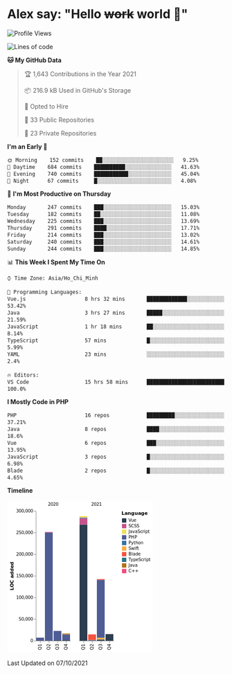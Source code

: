 # Alex say: "Hello ~~work~~ world 🐾"

<!--START_SECTION:waka-->
![Profile Views](http://img.shields.io/badge/Profile%20Views-48-blue)

![Lines of code](https://img.shields.io/badge/From%20Hello%20World%20I%27ve%20Written-759197%20lines%20of%20code-blue)

**🐱 My GitHub Data** 

> 🏆 1,643 Contributions in the Year 2021
 > 
> 📦 216.9 kB Used in GitHub's Storage 
 > 
> 💼 Opted to Hire
 > 
> 📜 33 Public Repositories 
 > 
> 🔑 23 Private Repositories  
 > 
**I'm an Early 🐤** 

```text
🌞 Morning    152 commits    ██░░░░░░░░░░░░░░░░░░░░░░░   9.25% 
🌆 Daytime    684 commits    ██████████░░░░░░░░░░░░░░░   41.63% 
🌃 Evening    740 commits    ███████████░░░░░░░░░░░░░░   45.04% 
🌙 Night      67 commits     █░░░░░░░░░░░░░░░░░░░░░░░░   4.08%

```
📅 **I'm Most Productive on Thursday** 

```text
Monday       247 commits    ███░░░░░░░░░░░░░░░░░░░░░░   15.03% 
Tuesday      182 commits    ██░░░░░░░░░░░░░░░░░░░░░░░   11.08% 
Wednesday    225 commits    ███░░░░░░░░░░░░░░░░░░░░░░   13.69% 
Thursday     291 commits    ████░░░░░░░░░░░░░░░░░░░░░   17.71% 
Friday       214 commits    ███░░░░░░░░░░░░░░░░░░░░░░   13.02% 
Saturday     240 commits    ███░░░░░░░░░░░░░░░░░░░░░░   14.61% 
Sunday       244 commits    ███░░░░░░░░░░░░░░░░░░░░░░   14.85%

```


📊 **This Week I Spent My Time On** 

```text
⌚︎ Time Zone: Asia/Ho_Chi_Minh

💬 Programming Languages: 
Vue.js                   8 hrs 32 mins       █████████████░░░░░░░░░░░░   53.42% 
Java                     3 hrs 27 mins       █████░░░░░░░░░░░░░░░░░░░░   21.59% 
JavaScript               1 hr 18 mins        ██░░░░░░░░░░░░░░░░░░░░░░░   8.14% 
TypeScript               57 mins             █░░░░░░░░░░░░░░░░░░░░░░░░   5.99% 
YAML                     23 mins             ░░░░░░░░░░░░░░░░░░░░░░░░░   2.4%

🔥 Editors: 
VS Code                  15 hrs 58 mins      █████████████████████████   100.0%

```

**I Mostly Code in PHP** 

```text
PHP                      16 repos            █████████░░░░░░░░░░░░░░░░   37.21% 
Java                     8 repos             ████░░░░░░░░░░░░░░░░░░░░░   18.6% 
Vue                      6 repos             ███░░░░░░░░░░░░░░░░░░░░░░   13.95% 
JavaScript               3 repos             █░░░░░░░░░░░░░░░░░░░░░░░░   6.98% 
Blade                    2 repos             █░░░░░░░░░░░░░░░░░░░░░░░░   4.65%

```


**Timeline**

![Chart not found](https://raw.githubusercontent.com/alexzvn/alexzvn/main/charts/bar_graph.png) 


 Last Updated on 07/10/2021
<!--END_SECTION:waka-->
